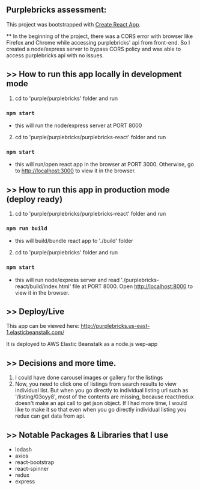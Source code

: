 ## Purplebricks assessment:

This project was bootstrapped with [Create React App](https://github.com/facebook/create-react-app).


** In the beginning of the project, there was a CORS error with browser like Firefox and Chrome while accessing purplebricks' api from front-end. So I created a node/express server to bypass CORS policy and was able to access purplebricks api with no issues.


## >> How to run this app locally in development mode

1. cd to 'purple/purplebricks' folder and run

### `npm start`

- this will run the node/express server at PORT 8000

2. cd to 'purple/purplebricks/purplebricks-react' folder and run

### `npm start`

- this will run/open react app in the browser at PORT 3000.
Otherwise, go to [http://localhost:3000](http://localhost:3000) to view it in the browser.

## >> How to run this app in production mode (deploy ready)

1. cd to 'purple/purplebricks/purplebricks-react' folder and run

### `npm run build`

- this will build/bundle react app to './build' folder

2. cd to 'purple/purplebricks' folder and run

### `npm start`

- this will run node/express server and read './purplebricks-react/build/index.html' file at PORT 8000.
Open [http://localhost:8000](http://localhost:8000) to view it in the browser.


## >> Deploy/Live

This app can be viewed here:
http://purplebricks.us-east-1.elasticbeanstalk.com/

It is deployed to AWS Elastic Beanstalk as a node.js wep-app


## >> Decisions and more time.

1. I could have done carousel images or gallery for the listings
2. Now, you need to click one of listings from search results to view individual list. But when you go directly to individual listing url such as '/listing/03oyy8', most of the contents are missing, because react/redux doesn't make an api call to get json object. If I had more time, I would like to make it so that even when you go directly individual listing you redux can get data from api.

## >> Notable Packages & Libraries that I use

- lodash
- axios
- react-bootstrap
- react-spinner
- redux
- express